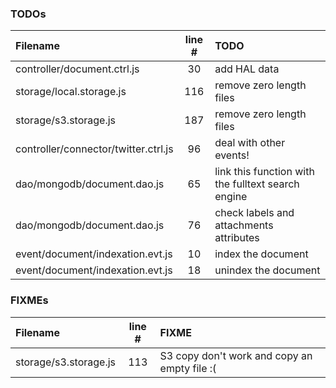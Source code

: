 ### TODOs
| Filename | line # | TODO
|:------|:------:|:------
| controller/document.ctrl.js | 30 | add HAL data
| storage/local.storage.js | 116 | remove zero length files
| storage/s3.storage.js | 187 | remove zero length files
| controller/connector/twitter.ctrl.js | 96 | deal with other events!
| dao/mongodb/document.dao.js | 65 | link this function with the fulltext search engine
| dao/mongodb/document.dao.js | 76 | check labels and attachments attributes
| event/document/indexation.evt.js | 10 | index the document
| event/document/indexation.evt.js | 18 | unindex the document

### FIXMEs
| Filename | line # | FIXME
|:------|:------:|:------
| storage/s3.storage.js | 113 | S3 copy don't work and copy an empty file :(